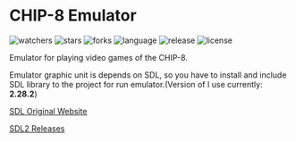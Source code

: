 # CHIP-8 Emulator

![watchers](https://img.shields.io/github/watchers/caglarkantarcioglu/chip8_emulator)
![stars](https://img.shields.io/github/stars/caglarkantarcioglu/chip8_emulator)
![forks](https://img.shields.io/github/forks/caglarkantarcioglu/chip8_emulator)
![language](https://img.shields.io/github/languages/top/caglarkantarcioglu/chip8_emulator)
![release](https://img.shields.io/github/v/release/caglarkantarcioglu/chip8_emulator)
![license](https://img.shields.io/github/license/caglarkantarcioglu/chip8_emulator)

Emulator for playing video games of the CHIP-8.

Emulator graphic unit is depends on SDL, so you have to install and include SDL library to the project for run
emulator.(Version of I use currently: **2.28.2**)

[SDL Original Website](https://www.libsdl.org/)

[SDL2 Releases](https://github.com/libsdl-org/SDL/releases/tag/release-2.28.3)
